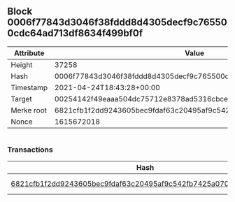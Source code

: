 ## Block 0006f77843d3046f38fddd8d4305decf9c765500cdc64ad713df8634f499bf0f

Attribute | Value
--- | ---
Height | 37258
Hash | 0006f77843d3046f38fddd8d4305decf9c765500cdc64ad713df8634f499bf0f
Timestamp | 2021-04-24T18:43:28+00:00
Target | 00254142f49eaaa504dc75712e8378ad5316cbcead634704b3734b6271167cc4
Merke root | 6821cfb1f2dd9243605bec9fdaf63c20495af9c542fb7425a07019cf186031aa
Nonce | 1615672018

```

```

### Transactions

Hash | Amount
--- | ---
[6821cfb1f2dd9243605bec9fdaf63c20495af9c542fb7425a07019cf186031aa](6821cfb1f2dd9243605bec9fdaf63c20495af9c542fb7425a07019cf186031aa.md) | 10.00000000 SKEPTI 
